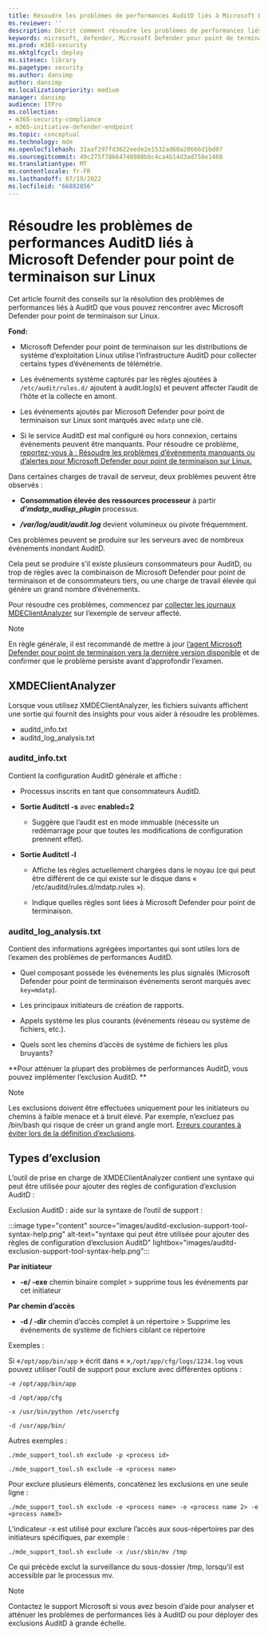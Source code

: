 ```yaml
---
title: Résoudre les problèmes de performances AuditD liés à Microsoft Defender pour point de terminaison sur Linux
ms.reviewer: ''
description: Décrit comment résoudre les problèmes de performances liés à AuditD que vous pouvez rencontrer avec Microsoft Defender pour Linux.
keywords: microsoft, defender, Microsoft Defender pour point de terminaison, linux, dépannage, AuditD, XMDEClientAnalyzer, installation, déploiement, désinstallation
ms.prod: m365-security
ms.mktglfcycl: deploy
ms.sitesec: library
ms.pagetype: security
ms.author: dansimp
author: dansimp
ms.localizationpriority: medium
manager: dansimp
audience: ITPro
ms.collection:
- m365-security-compliance
- m365-initiative-defender-endpoint
ms.topic: conceptual
ms.technology: mde
ms.openlocfilehash: 31aaf297fd3622eede2e1532ad60a20666d1bd07
ms.sourcegitcommit: 49c275f78664740988bbc4ca4b14d3ad758e1468
ms.translationtype: MT
ms.contentlocale: fr-FR
ms.lasthandoff: 07/19/2022
ms.locfileid: "66882856"
---
```

# <a name="troubleshoot-auditd-performance-issues-with-microsoft-defender-for-endpoint-on-linux"></a>Résoudre les problèmes de performances AuditD liés à Microsoft Defender pour point de terminaison sur Linux 

Cet article fournit des conseils sur la résolution des problèmes de performances liés à AuditD que vous pouvez rencontrer avec Microsoft Defender pour point de terminaison sur Linux. 

**Fond:** 

- Microsoft Defender pour point de terminaison sur les distributions de système d’exploitation Linux utilise l’infrastructure AuditD pour collecter certains types d’événements de télémétrie. 

- Les événements système capturés par les règles ajoutées à `/etc/audit/rules.d/` ajoutent à audit.log(s) et peuvent affecter l’audit de l’hôte et la collecte en amont.  

- Les événements ajoutés par Microsoft Defender pour point de terminaison sur Linux sont marqués avec `mdatp` une clé. 

- Si le service AuditD est mal configuré ou hors connexion, certains événements peuvent être manquants. Pour résoudre ce problème, [reportez-vous à : Résoudre les problèmes d’événements manquants ou d’alertes pour Microsoft Defender pour point de terminaison sur Linux.](linux-support-events.md)

Dans certaines charges de travail de serveur, deux problèmes peuvent être observés : 

- **Consommation élevée des ressources processeur** à partir **_d’mdatp_audisp_plugin_** processus. 

- ***/var/log/audit/audit.log*** devient volumineux ou pivote fréquemment. 

Ces problèmes peuvent se produire sur les serveurs avec de nombreux événements inondant AuditD.  

Cela peut se produire s’il existe plusieurs consommateurs pour AuditD, ou trop de règles avec la combinaison de Microsoft Defender pour point de terminaison et de consommateurs tiers, ou une charge de travail élevée qui génère un grand nombre d’événements. 

Pour résoudre ces problèmes, commencez par [collecter les journaux MDEClientAnalyzer](run-analyzer-macos-linux.md) sur l’exemple de serveur affecté. 

> [!NOTE]
> En règle générale, il est recommandé de mettre à jour [l’agent Microsoft Defender pour point de terminaison vers la dernière version disponible](linux-whatsnew.md) et de confirmer que le problème persiste avant d’approfondir l’examen.


## <a name="xmdeclientanalyzer"></a>XMDEClientAnalyzer 

Lorsque vous utilisez XMDEClientAnalyzer, les fichiers suivants affichent une sortie qui fournit des insights pour vous aider à résoudre les problèmes.
- auditd_info.txt
- auditd_log_analysis.txt


### <a name="auditd_infotxt"></a>auditd_info.txt

Contient la configuration AuditD générale et affiche :

- Processus inscrits en tant que consommateurs AuditD. 

- **Sortie Auditctl -s** avec **enabled=2**  

    - Suggère que l’audit est en mode immuable (nécessite un redémarrage pour que toutes les modifications de configuration prennent effet). 

- **Sortie Auditctl -l**  

    - Affiche les règles actuellement chargées dans le noyau (ce qui peut être différent de ce qui existe sur le disque dans « /etc/auditd/rules.d/mdatp.rules »). 
    
    - Indique quelles règles sont liées à Microsoft Defender pour point de terminaison. 
    
### <a name="auditd_log_analysistxt"></a>auditd_log_analysis.txt

Contient des informations agrégées importantes qui sont utiles lors de l’examen des problèmes de performances AuditD.  

- Quel composant possède les événements les plus signalés (Microsoft Defender pour point de terminaison événements seront marqués avec `key=mdatp`). 

- Les principaux initiateurs de création de rapports. 

- Appels système les plus courants (événements réseau ou système de fichiers, etc.). 

- Quels sont les chemins d’accès de système de fichiers les plus bruyants? 

**Pour atténuer la plupart des problèmes de performances AuditD, vous pouvez implémenter l’exclusion AuditD. **

> [!NOTE]
> Les exclusions doivent être effectuées uniquement pour les initiateurs ou chemins à faible menace et à bruit élevé. Par exemple, n’excluez pas /bin/bash qui risque de créer un grand angle mort.
> [Erreurs courantes à éviter lors de la définition d’exclusions](/microsoft-365/security/defender-endpoint/common-exclusion-mistakes-microsoft-defender-antivirus).



## <a name="exclusion-types"></a>Types d’exclusion 

L’outil de prise en charge de XMDEClientAnalyzer contient une syntaxe qui peut être utilisée pour ajouter des règles de configuration d’exclusion AuditD : 

Exclusion AuditD : aide sur la syntaxe de l’outil de support :

:::image type="content" source="images/auditd-exclusion-support-tool-syntax-help.png" alt-text="syntaxe qui peut être utilisée pour ajouter des règles de configuration d’exclusion AuditD" lightbox="images/auditd-exclusion-support-tool-syntax-help.png":::

**Par initiateur** 

- **-e/ -exe** chemin binaire complet > supprime tous les événements par cet initiateur 

**Par chemin d’accès** 

- **-d / -dir** chemin d’accès complet à un répertoire > Supprime les événements de système de fichiers ciblant ce répertoire 

Exemples : 

Si «`/opt/app/bin/app` » écrit dans « »,`/opt/app/cfg/logs/1234.log` vous pouvez utiliser l’outil de support pour exclure avec différentes options : 

`-e /opt/app/bin/app`

`-d /opt/app/cfg`

`-x /usr/bin/python /etc/usercfg` 

`-d /usr/app/bin/`

Autres exemples : 

`./mde_support_tool.sh exclude -p <process id>`

`./mde_support_tool.sh exclude -e <process name>`

Pour exclure plusieurs éléments, concatènez les exclusions en une seule ligne : 

`./mde_support_tool.sh exclude -e <process name> -e <process name 2> -e <process name3>`
 
L’indicateur -x est utilisé pour exclure l’accès aux sous-répertoires par des initiateurs spécifiques, par exemple : 

`./mde_support_tool.sh exclude -x /usr/sbin/mv /tmp`

Ce qui précède exclut la surveillance du sous-dossier /tmp, lorsqu’il est accessible par le processus mv. 

 
> [!NOTE]
> Contactez le support Microsoft si vous avez besoin d’aide pour analyser et atténuer les problèmes de performances liés à AuditD ou pour déployer des exclusions AuditD à grande échelle. 


